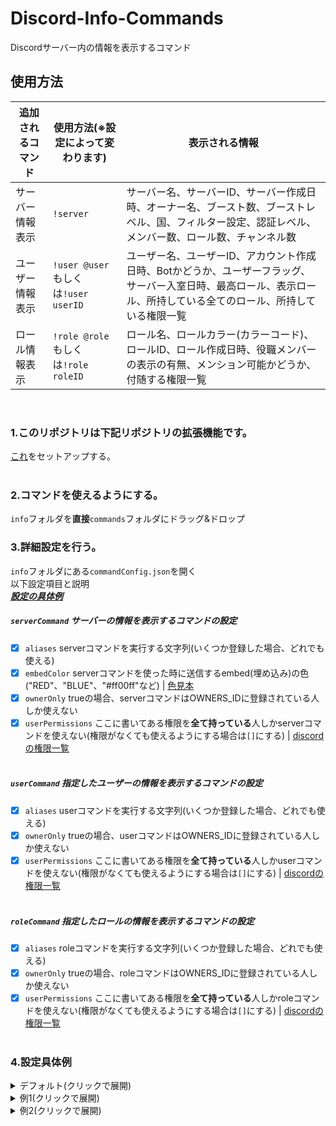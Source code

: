 # Discord-Info-Commands
Discordサーバー内の情報を表示するコマンド

## 使用方法
|追加されるコマンド|使用方法(※設定によって変わります)|表示される情報|
|---|---|---|
|サーバー情報表示|`!server`|サーバー名、サーバーID、サーバー作成日時、オーナー名、ブースト数、ブーストレベル、国、フィルター設定、認証レベル、メンバー数、ロール数、チャンネル数|
|ユーザー情報表示|`!user @user`もしくは`!user userID`|ユーザー名、ユーザーID、アカウント作成日時、Botかどうか、ユーザーフラッグ、サーバー入室日時、最高ロール、表示ロール、所持している全てのロール、所持している権限一覧|
|ロール情報表示|`!role @role`もしくは`!role roleID`|ロール名、ロールカラー(カラーコード)、ロールID、ロール作成日時、役職メンバーの表示の有無、メンション可能かどうか、付随する権限一覧|
<br>

### 1.このリポジトリは下記リポジトリの拡張機能です。
[これ](https://github.com/MakeYourOwnDiscordBot/main)をセットアップする。<br><br>
### 2.コマンドを使えるようにする。
`info`フォルダを**直接**`commands`フォルダにドラッグ&ドロップ
### 3.詳細設定を行う。
`info`フォルダにある`commandConfig.json`を開く<br>
以下設定項目と説明<br>
[***設定の具体例***](https://github.com/MakeYourOwnDiscordBot/Info-Commands/blob/main/README.md#4設定具体例)
##### `serverCommand` サーバーの情報を表示するコマンドの設定
- [x] `aliases` serverコマンドを実行する文字列(いくつか登録した場合、どれでも使える)
- [x] `embedColor` serverコマンドを使った時に送信するembed(埋め込み)の色("RED"、"BLUE"、"#ff00ff"など) | [色見本](https://www.colordic.org/)
- [x] `ownerOnly` trueの場合、serverコマンドはOWNERS_IDに登録されている人しか使えない
- [x] `userPermissions` ここに書いてある権限を**全て持っている**人しかserverコマンドを使えない(権限がなくても使えるようにする場合は`[]`にする) | [discordの権限一覧](https://scrapbox.io/discordjs-japan/Discordの権限まとめ)<br><br>
##### `userCommand` 指定したユーザーの情報を表示するコマンドの設定
- [x] `aliases` userコマンドを実行する文字列(いくつか登録した場合、どれでも使える)
- [x] `ownerOnly` trueの場合、userコマンドはOWNERS_IDに登録されている人しか使えない
- [x] `userPermissions` ここに書いてある権限を**全て持っている**人しかuserコマンドを使えない(権限がなくても使えるようにする場合は`[]`にする) | [discordの権限一覧](https://scrapbox.io/discordjs-japan/Discordの権限まとめ)<br><br>
##### `roleCommand` 指定したロールの情報を表示するコマンドの設定 
- [x] `aliases` roleコマンドを実行する文字列(いくつか登録した場合、どれでも使える)
- [x] `ownerOnly` trueの場合、roleコマンドはOWNERS_IDに登録されている人しか使えない
- [x] `userPermissions` ここに書いてある権限を**全て持っている**人しかroleコマンドを使えない(権限がなくても使えるようにする場合は`[]`にする) | [discordの権限一覧](https://scrapbox.io/discordjs-japan/Discordの権限まとめ)<br><br>
### 4.設定具体例
<details><summary>デフォルト(クリックで展開)</summary>
  
デフォルト設定
```json
{
   "serverCommand":{
      "aliases":[
         "server"
      ],
      "embedColor":"BLUE",
      "ownerOnly":false,
      "userPermissions":[]
   },
   "userCommand":{
      "aliases":[
         "user"
      ],
      "ownerOnly":false,
      "userPermissions": []
   },
   "roleCommand":{
      "aliases":[
         "role"
      ],
      "ownerOnly":false,
      "userPermissions":[]
   }
}
```
</details>


<details><summary>例1(クリックで展開)</summary>
  
aliasesを増やして簡易的に実行できるようにしてある。(aliasesを増やしすぎると、aliasesが被ってコマンドが二つ実行されてしまうことがあるので注意！)
```json
{
   "serverCommand":{
      "aliases":[  
         "server","server-info","s"
      ],
      "embedColor":"RANDOM", 
      "ownerOnly":false, 
      "userPermissions":[]
   },
   "userCommand":{
      "aliases":[
         "user","user-info","u"
      ],
      "ownerOnly":false,
      "userPermissions":[]
   },
   "roleCommand":{
      "aliases":[
         "role","role-info","r"
      ],
      "ownerOnly":false,
      "userPermissions":[]
   }
}
```
</details>


<details><summary>例2(クリックで展開)</summary>
  
権限強め、`OWNERS_ID`に登録されていてかつ、管理者権限(`ADMINISTRATOR`)を持っていないと実行できない(あくまで例、この設定にするのはお勧めできない。)
```json
{
   "serverCommand":{
      "aliases":[
         "server"
      ],
      "embedColor":"BLUE",
      "ownerOnly":true,
      "userPermissions":[
         "ADMINISTRATOR"
      ]
   },
   "userCommand":{
      "aliases":[
         "user"
      ],
      "ownerOnly":true,
      "userPermissions":[
         "ADMINISTRATOR"
      ]
   },
   "roleCommand":{
      "aliases":[
         "role"
      ],
      "ownerOnly":true,
      "userPermissions":[
         "ADMINISTRATOR"
      ]
   }
}
```
</details>

